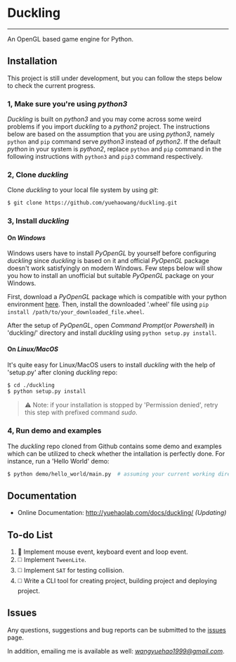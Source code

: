 # Duckling
----------

An OpenGL based game engine for Python.



## Installation

This project is still under development, but you can follow the steps below to check the current progress.

### 1, Make sure you're using *python3*

*Duckling* is built on *python3* and you may come across some weird problems if you import *duckling* to a *python2* project. The instructions below are based on the assumption that you are using *python3*, namely `python` and `pip` command serve *python3* instead of *python2*. If the default *python* in your system is *python2*, replace `python` and `pip` command in the following instructions with `python3` and `pip3` command respectively.

### 2, Clone *duckling*

Clone *duckling* to your local file system by using *git*:

```bash
$ git clone https://github.com/yuehaowang/duckling.git
```

### 3, Install *duckling*

#### On *Windows*

Windows users have to install *PyOpenGL* by yourself before configuring *duckling* since *duckling* is based on it and official *PyOpenGL* package doesn't work satisfyingly on modern Windows. Few steps below will show you how to install an unofficial but suitable *PyOpenGL* package on your Windows. 

First, download a *PyOpenGL* package which is compatible with your python environment [here](https://www.lfd.uci.edu/~gohlke/pythonlibs/#pyopengl). Then, install the downloaded '.wheel' file using `pip install /path/to/your_downloaded_file.wheel`.

After the setup of *PyOpenGL*, open *Command Prompt*(or *Powershell*) in 'duckling/' directory and install *duckling* using `python setup.py install`.

#### On *Linux/MacOS*

It's quite easy for Linux/MacOS users to install *duckling* with the help of 'setup.py' after cloning *duckling* repo:

```bash
$ cd ./duckling
$ python setup.py install
```

> :warning: Note: if your installation is stopped by 'Permission denied', retry this step with prefixed command *sudo*. 


### 4, Run demo and examples

The *duckling* repo cloned from Github contains some demo and examples which can be utilized to check whether the intallation is perfectly done. For instance, run a 'Hello World' demo:

```bash
$ python demo/hello_world/main.py  # assuming your current working directory is 'duckling/'
```



## Documentation

- Online Documentation: http://yuehaolab.com/docs/duckling/ *(Updating)*



## To-do List

1. :white_square_button: Implement mouse event, keyboard event and loop event.
2. :white_medium_square: Implement `TweenLite`.
3. :white_medium_square: Implement `SAT` for testing collision.
4. :white_medium_square: Write a CLI tool for creating project, building project and deploying project.



## Issues

Any questions, suggestions and bug reports can be submitted to the [issues](https://github.com/yuehaowang/duckling/issues) page.

In addition, emailing me is available as well: *wangyuehao1999@gmail.com*.
